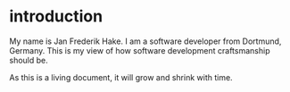 # introduction

My name is Jan Frederik Hake.
I am a software developer from Dortmund, Germany.
This is my view of how software development craftsmanship should be.

As this is a living document, it will grow and shrink with time. 

<!--
This is a quick overview, what is needed to develop a web application. 
-->


<!--
## develop

A lot of questions are out there, before you even write a single line of code. 

* How get your idea up and running?
* How do you store your data?
* Do you solve your problem bottom up or top down?
* Which clients are you argeting?
* Which architecture are you intend to use?
* Are there programms out there, which may help you designing your application?

At first you have to think about your problem, before start solving it. 
This is about [designing](/develop/design.html) an application.

The developing section is targeting a web based sollution (for now).

You can find information about [scripting](/develop/languages/scripting), backend languages like [erlang](/develop/languages/beam/erlang.html) or [elixir](/develop/languages/beam/elixir.html), 
and frontend targeting languages and frameworks like [typescript](/develop/languages/typescript.html), [angular](/develop/languages/angular.html) or [react](/develop/languages/react.html).
Most of them are a brief introduction into the topic with further linked content.
An other big part is the [testing area](/develop/testing), where you can find different testing techniques like [unit testing](/develop/testing/unit_testing.html) or [integration testing](/develop/testing/integration_testing.html).

## run 

When you are done with your work, and want to introduce your application to the world, you might have some questions about running your application.
Web applications usually are running on servers, connected to the internet. 
If you have a simple website (like this one) you can run your site manually. 
You have to ask yourself, if you like to run your application on [bare metal](/run/baremetal.html) or within a [cloud infrastructure](/run/cloud.html).
But if you have a more complex application you might need something like [infrastructure as code](/run/infrastructureascode.html).
-->

